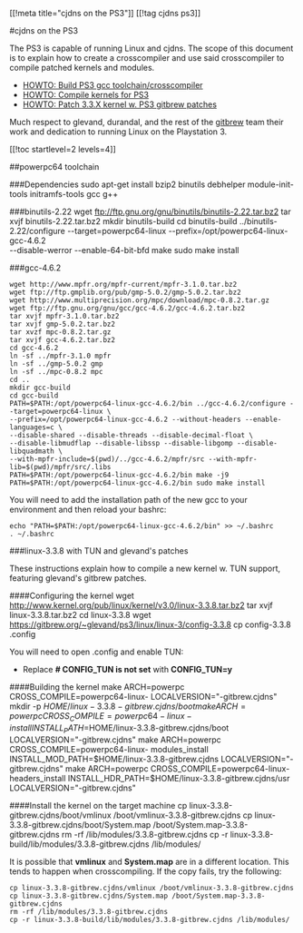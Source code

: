 
[[!meta title="cjdns on the PS3"]]
[[!tag cjdns ps3]]

#cjdns on the PS3

The PS3 is capable of running Linux and cjdns.  The scope of this document is to explain how to create a crosscompiler and use said crosscompiler to compile patched kernels and modules.    

* [HOWTO: Build PS3 gcc toolchain/crosscompiler](https://gitbrew.org/~glevand/ps3/linux/powerpc64-cross-compiler/HOWTO)
* [HOWTO: Compile kernels for PS3](https://gitbrew.org/~glevand/ps3/linux/linux-3/HOWTO)
* [HOWTO: Patch 3.3.X kernel w. PS3 gitbrew patches](https://gist.github.com/2476441)

Much respect to glevand, durandal, and the rest of the [gitbrew](http://gitbrew.org) team their work and dedication to running Linux on the Playstation 3.

[[!toc startlevel=2 levels=4]]

##powerpc64 toolchain

###Dependencies
	sudo apt-get install bzip2 binutils debhelper module-init-tools initramfs-tools gcc g++ 

###binutils-2.22
	wget ftp://ftp.gnu.org/gnu/binutils/binutils-2.22.tar.bz2
	tar xvjf binutils-2.22.tar.bz2
	mkdir binutils-build
	cd binutils-build
	../binutils-2.22/configure --target=powerpc64-linux --prefix=/opt/powerpc64-linux-gcc-4.6.2 \
	  --disable-werror --enable-64-bit-bfd
	make
	sudo make install

###gcc-4.6.2

	wget http://www.mpfr.org/mpfr-current/mpfr-3.1.0.tar.bz2
	wget ftp://ftp.gmplib.org/pub/gmp-5.0.2/gmp-5.0.2.tar.bz2
	wget http://www.multiprecision.org/mpc/download/mpc-0.8.2.tar.gz
	wget ftp://ftp.gnu.org/gnu/gcc/gcc-4.6.2/gcc-4.6.2.tar.bz2
	tar xvjf mpfr-3.1.0.tar.bz2
	tar xvjf gmp-5.0.2.tar.bz2
	tar xvzf mpc-0.8.2.tar.gz
	tar xvjf gcc-4.6.2.tar.bz2
	cd gcc-4.6.2
	ln -sf ../mpfr-3.1.0 mpfr
	ln -sf ../gmp-5.0.2 gmp
	ln -sf ../mpc-0.8.2 mpc
	cd ..
	mkdir gcc-build
	cd gcc-build
	PATH=$PATH:/opt/powerpc64-linux-gcc-4.6.2/bin ../gcc-4.6.2/configure --target=powerpc64-linux \
	--prefix=/opt/powerpc64-linux-gcc-4.6.2 --without-headers --enable-languages=c \
	--disable-shared --disable-threads --disable-decimal-float \
	--disable-libmudflap --disable-libssp --disable-libgomp --disable-libquadmath \
	--with-mpfr-include=$(pwd)/../gcc-4.6.2/mpfr/src --with-mpfr-lib=$(pwd)/mpfr/src/.libs
	PATH=$PATH:/opt/powerpc64-linux-gcc-4.6.2/bin make -j9
	PATH=$PATH:/opt/powerpc64-linux-gcc-4.6.2/bin sudo make install

You will need to add the installation path of the new gcc to your environment and then reload your bashrc:

	echo "PATH=$PATH:/opt/powerpc64-linux-gcc-4.6.2/bin" >> ~/.bashrc
	. ~/.bashrc


###linux-3.3.8 with TUN and glevand's patches

These instructions explain how to compile a new kernel w. TUN support, featuring glevand's gitbrew patches.


####Configuring the kernel
	wget http://www.kernel.org/pub/linux/kernel/v3.0/linux-3.3.8.tar.bz2
	tar xvjf linux-3.3.8.tar.bz2
	cd linux-3.3.8
	wget https://gitbrew.org/~glevand/ps3/linux/linux-3/config-3.3.8
	cp config-3.3.8 .config

You will need to open .config and enable TUN:

* Replace **# CONFIG_TUN is not set** with **CONFIG_TUN=y**

####Building the kernel
	make ARCH=powerpc CROSS_COMPILE=powerpc64-linux- LOCALVERSION="-gitbrew.cjdns"
	mkdir -p $HOME/linux-3.3.8-gitbrew.cjdns/boot
	make ARCH=powerpc CROSS_COMPILE=powerpc64-linux- install INSTALL_PATH=$HOME/linux-3.3.8-gitbrew.cjdns/boot LOCALVERSION="-gitbrew.cjdns"
	make ARCH=powerpc CROSS_COMPILE=powerpc64-linux- modules_install INSTALL_MOD_PATH=$HOME/linux-3.3.8-gitbrew.cjdns LOCALVERSION="-gitbrew.cjdns"
	make ARCH=powerpc CROSS_COMPILE=powerpc64-linux- headers_install INSTALL_HDR_PATH=$HOME/linux-3.3.8-gitbrew.cjdns/usr LOCALVERSION="-gitbrew.cjdns"

####Install the kernel on the target machine
	cp linux-3.3.8-gitbrew.cjdns/boot/vmlinux /boot/vmlinux-3.3.8-gitbrew.cjdns
	cp linux-3.3.8-gitbrew.cjdns/boot/System.map /boot/System.map-3.3.8-gitbrew.cjdns
	rm -rf /lib/modules/3.3.8-gitbrew.cjdns
	cp -r linux-3.3.8-build/lib/modules/3.3.8-gitbrew.cjdns /lib/modules/

It is possible that **vmlinux** and **System.map** are in a different location.  This tends to happen when crosscompiling.  If the copy fails, try the following:

	cp linux-3.3.8-gitbrew.cjdns/vmlinux /boot/vmlinux-3.3.8-gitbrew.cjdns
	cp linux-3.3.8-gitbrew.cjdns/System.map /boot/System.map-3.3.8-gitbrew.cjdns
	rm -rf /lib/modules/3.3.8-gitbrew.cjdns
	cp -r linux-3.3.8-build/lib/modules/3.3.8-gitbrew.cjdns /lib/modules/
